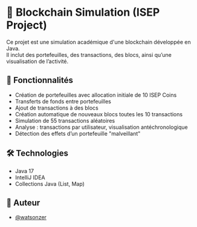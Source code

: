# 💸 Blockchain Simulation (ISEP Project)

Ce projet est une simulation académique d'une blockchain développée en Java.  
Il inclut des portefeuilles, des transactions, des blocs, ainsi qu’une visualisation de l’activité.

## 🧩 Fonctionnalités

- Création de portefeuilles avec allocation initiale de 10 ISEP Coins
- Transferts de fonds entre portefeuilles
- Ajout de transactions à des blocs
- Création automatique de nouveaux blocs toutes les 10 transactions
- Simulation de 55 transactions aléatoires
- Analyse : transactions par utilisateur, visualisation antéchronologique
- Détection des effets d’un portefeuille "malveillant"

## 🛠️ Technologies

- Java 17
- IntelliJ IDEA
- Collections Java (List, Map)


## 📘 Auteur

- [@watsonzer](https://github.com/watsonzer)
